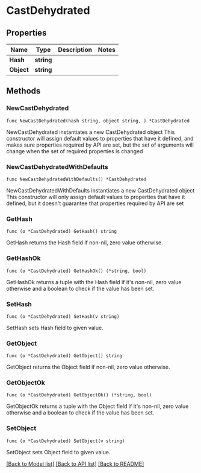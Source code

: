 # CastDehydrated

## Properties

Name | Type | Description | Notes
------------ | ------------- | ------------- | -------------
**Hash** | **string** |  | 
**Object** | **string** |  | 

## Methods

### NewCastDehydrated

`func NewCastDehydrated(hash string, object string, ) *CastDehydrated`

NewCastDehydrated instantiates a new CastDehydrated object
This constructor will assign default values to properties that have it defined,
and makes sure properties required by API are set, but the set of arguments
will change when the set of required properties is changed

### NewCastDehydratedWithDefaults

`func NewCastDehydratedWithDefaults() *CastDehydrated`

NewCastDehydratedWithDefaults instantiates a new CastDehydrated object
This constructor will only assign default values to properties that have it defined,
but it doesn't guarantee that properties required by API are set

### GetHash

`func (o *CastDehydrated) GetHash() string`

GetHash returns the Hash field if non-nil, zero value otherwise.

### GetHashOk

`func (o *CastDehydrated) GetHashOk() (*string, bool)`

GetHashOk returns a tuple with the Hash field if it's non-nil, zero value otherwise
and a boolean to check if the value has been set.

### SetHash

`func (o *CastDehydrated) SetHash(v string)`

SetHash sets Hash field to given value.


### GetObject

`func (o *CastDehydrated) GetObject() string`

GetObject returns the Object field if non-nil, zero value otherwise.

### GetObjectOk

`func (o *CastDehydrated) GetObjectOk() (*string, bool)`

GetObjectOk returns a tuple with the Object field if it's non-nil, zero value otherwise
and a boolean to check if the value has been set.

### SetObject

`func (o *CastDehydrated) SetObject(v string)`

SetObject sets Object field to given value.



[[Back to Model list]](../README.md#documentation-for-models) [[Back to API list]](../README.md#documentation-for-api-endpoints) [[Back to README]](../README.md)


